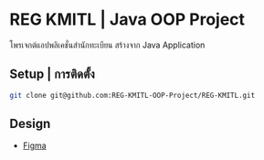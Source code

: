 # REG KMITL | Java OOP Project
โพรเจกต์แอปพลิเคชั่นสำนักทะเบียน สร้างจาก Java Application 
## Setup | การติดตั้ง
```bash
git clone git@github.com:REG-KMITL-OOP-Project/REG-KMITL.git
```
## Design
- [Figma]()